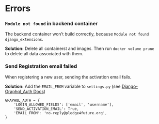 # Errors

### `Module not found` in backend container

The backend container won't build correctly, because `Module not found django_extensions`.

**Solution:** Delete all containerst and images. Then run `docker volume prune` to delete all data associated with them.


### Send Registration email failed

When registering a new user, sending the activation email fails.

**Solution:** Add the `EMAIL_FROM` variable to `settings.py` (see [Django-Graphql_Auth Docs](https://django-graphql-auth.readthedocs.io/en/latest/settings/))

```
GRAPHQL_AUTH = {
    'LOGIN_ALLOWED_FIELDS': ['email', 'username'],
    'SEND_ACTIVATION_EMAIL': True,
    'EMAIL_FROM': 'no-reply@pledge4future.org',
}
```
